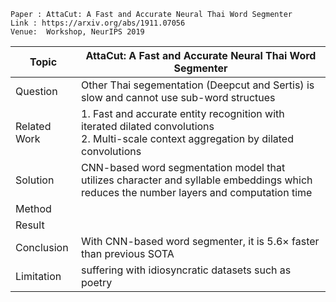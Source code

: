 
```
Paper : AttaCut: A Fast and Accurate Neural Thai Word Segmenter
Link : https://arxiv.org/abs/1911.07056
Venue:  Workshop, NeurIPS 2019
```

| Topic        | AttaCut: A Fast and Accurate Neural Thai Word Segmenter |
|--------------|---------------------------------------------------------|
| Question     | Other Thai segementation (Deepcut and Sertis) is slow and cannot use sub-word structues|
| Related Work | 1. Fast and accurate entity recognition with iterated dilated convolutions<br> 2. Multi-scale context aggregation by dilated convolutions|
| Solution     | CNN-based word segmentation model that utilizes character and syllable embeddings which reduces the number layers and computation time|
| Method       | | 
| Result       | |
| Conclusion   | With CNN-based word segmenter, it is 5.6× faster than previous SOTA|
| Limitation   | suffering with idiosyncratic datasets such as poetry|